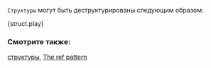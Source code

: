 `Структуры` могут быть деструктурированы следующим образом:

{struct.play}

### Смотрите также:

[структуры](/custom_types/structs.html), [The ref pattern](/scope/borrow/ref.html)
